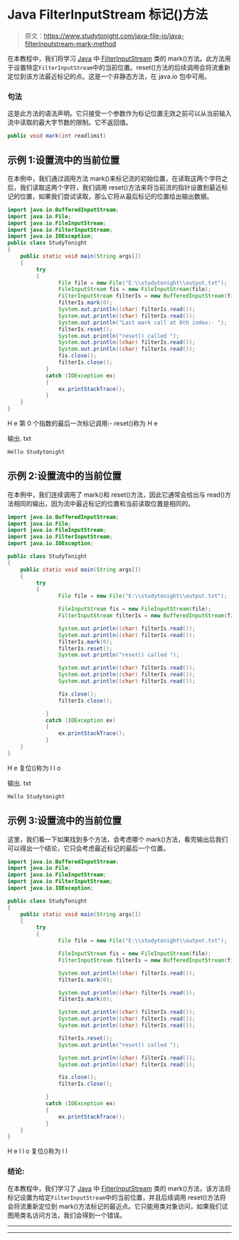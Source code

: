 # Java FilterInputStream 标记()方法

> 原文：<https://www.studytonight.com/java-file-io/java-filterinputstream-mark-method>

在本教程中，我们将学习 [Java](https://www.studytonight.com/java/) 中 [FilterInputStream](https://www.studytonight.com/java-file-io/java-filterinputstream-class) 类的 mark()方法。此方法用于设置特定`FilterInputStream`中的当前位置。reset()方法的后续调用会将流重新定位到该方法最近标记的点。这是一个非静态方法，在 java.io 包中可用。

### 句法

这是此方法的语法声明。它只接受一个参数作为标记位置无效之前可以从当前输入流中读取的最大字节数的限制。它不返回值。

```java
public void mark(int readlimit)  
```

## 示例 1:设置流中的当前位置

在本例中，我们通过调用方法 mark()来标记流的初始位置，在读取这两个字符之后，我们读取这两个字符，我们调用 reset()方法来将当前流的指针设置到最近标记的位置，如果我们尝试读取，那么它将从最后标记的位置给出输出数据。

```java
import java.io.BufferedInputStream;
import java.io.File;
import java.io.FileInputStream;
import java.io.FilterInputStream;
import java.io.IOException;
public class StudyTonight
{
	public static void main(String args[])
	{
		 try
		 {			 
	            File file = new File("E:\\studytonight\\output.txt");
	            FileInputStream fis = new FileInputStream(file);
	            FilterInputStream filterIs = new BufferedInputStream(fis);	 
	            filterIs.mark(0);
	            System.out.println((char) filterIs.read());
	            System.out.println((char) filterIs.read());
	            System.out.println("Last mark call at 0th index:- ");
	            filterIs.reset();
	            System.out.println("reset() called ");
	            System.out.println((char) filterIs.read());
	            System.out.println((char) filterIs.read());
	            fis.close();
	            filterIs.close();
	        } 
		 	catch (IOException ex) 
		 	{
	            ex.printStackTrace();
	        }
	}
}
```

H
e
第 0 个指数的最后一次标记调用:-
reset()称为
H
e

输出. txt

```java
Hello Studytonight
```

## 示例 2:设置流中的当前位置

在本例中，我们连续调用了 mark()和 reset()方法，因此它通常会给出与 read()方法相同的输出，因为流中最近标记的位置和当前读取位置是相同的。

```java
import java.io.BufferedInputStream;
import java.io.File;
import java.io.FileInputStream;
import java.io.FilterInputStream;
import java.io.IOException;

public class StudyTonight
{
	public static void main(String args[])
	{
		 try
		 {			 
	            File file = new File("E:\\studytonight\\output.txt");

	            FileInputStream fis = new FileInputStream(file);
	            FilterInputStream filterIs = new BufferedInputStream(fis);	 	           

	            System.out.println((char) filterIs.read());
	            System.out.println((char) filterIs.read());
	            filterIs.mark(0);
	            filterIs.reset();
	            System.out.println("reset() called ");

	            System.out.println((char) filterIs.read());
	            System.out.println((char) filterIs.read());
	            System.out.println((char) filterIs.read());

	            fis.close();
	            filterIs.close();

	        } 
		 	catch (IOException ex) 
		 	{
	            ex.printStackTrace();
	        }
	}
}
```

H
e
复位()称为
l
l
o

输出. txt

```java
Hello Studytonight
```

## 示例 3:设置流中的当前位置

这里，我们看一下如果找到多个方法，会考虑哪个 mark()方法，看完输出后我们可以得出一个结论，它只会考虑最近标记的最后一个位置。

```java
import java.io.BufferedInputStream;
import java.io.File;
import java.io.FileInputStream;
import java.io.FilterInputStream;
import java.io.IOException;

public class StudyTonight
{
	public static void main(String args[])
	{
		 try
		 {			 
	            File file = new File("E:\\studytonight\\output.txt");

	            FileInputStream fis = new FileInputStream(file);
	            FilterInputStream filterIs = new BufferedInputStream(fis);	 	           

	            System.out.println((char) filterIs.read());
	            filterIs.mark(0);

	            System.out.println((char) filterIs.read());
	            filterIs.mark(0);

	            System.out.println((char) filterIs.read());
	            System.out.println((char) filterIs.read());
	            System.out.println((char) filterIs.read());

	            filterIs.reset();
	            System.out.println("reset() called ");

	            System.out.println((char) filterIs.read());
	            System.out.println((char) filterIs.read());

	            fis.close();
	            filterIs.close();

	        } 
		 	catch (IOException ex) 
		 	{
	            ex.printStackTrace();
	        }
	}
}
```

H
e
l
l
o
复位()称为
l
l

### 结论:

在本教程中，我们学习了 [Java](https://www.studytonight.com/java/) 中 [FilterInputStream](https://www.studytonight.com/java-file-io/java-filterinputstream-class) 类的 mark()方法，该方法将标记设置为给定`FilterInputStream`中的当前位置，并且后续调用 reset()方法将会将流重新定位到 mark()方法标记的最近点。它只能用类对象访问，如果我们试图用类名访问方法，我们会得到一个错误。

* * *

* * *